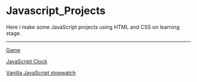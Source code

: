 # Javascript_Projects
Here i make some JavaScript projects using HTML and CSS on learning stage.

---
[Game](https://lokeshyadav14.github.io/Javascript_Projects/Game/)

[JavaScript Clock](https://lokeshyadav14.github.io/Javascript_Projects/JavaScriptClock/)

[Vanilla JavaScript stopwatch](https://lokeshyadav14.github.io/Javascript_Projects/VanillaJavaScriptStopwatch/)
